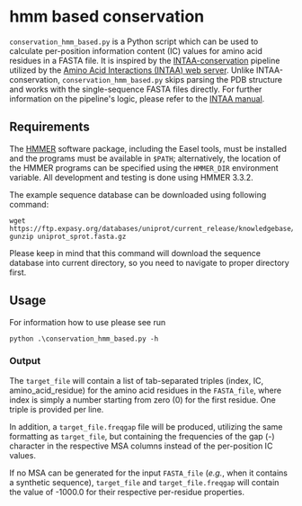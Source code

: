 # hmm based conservation
`conservation_hmm_based.py` is a Python script which can be used to calculate per-position information content (IC) values for amino acid residues in a FASTA file. 
It is inspired by the [INTAA-conservation] pipeline utilized by the [Amino Acid Interactions (INTAA) web server]. 
Unlike INTAA-conservation, `conservation_hmm_based.py` skips parsing the PDB structure and works with the single-sequence FASTA files directly. 
For further information on the pipeline's logic, please refer to the [INTAA manual].

## Requirements
The [HMMER] software package, including the Easel tools, must be installed and the programs must be available in `$PATH`; alternatively, the location of the HMMER programs can be specified using the `HMMER_DIR` environment variable.
All development and testing is done using HMMER 3.3.2.

The example sequence database can be downloaded using following command:
```shell
wget https://ftp.expasy.org/databases/uniprot/current_release/knowledgebase/complete/uniprot_sprot.fasta.gz
gunzip uniprot_sprot.fasta.gz
```
Please keep in mind that this command will download the sequence database into current directory, so you need to navigate to proper directory first. 

## Usage
For information how to use please see run 
```shell
python .\conservation_hmm_based.py -h
```

### Output
The `target_file` will contain a list of tab-separated triples \(index, IC, amino\_acid\_residue\) for the amino acid residues in the `FASTA_file`, where index is simply a number starting from zero \(0\) for the first residue. 
One triple is provided per line.

In addition, a `target_file.freqgap` file will be produced, utilizing the same formatting as `target_file`, but containing the frequencies of the gap \(-\) character in the respective MSA columns instead of the per-position IC values.

If no MSA can be generated for the input `FASTA_file` \(*e.g.*, when it contains a synthetic sequence\), `target_file` and `target_file.freqgap` will contain the value of -1000.0 for their respective per-residue properties.

[INTAA-conservation]: <https://github.com/davidjakubec/INTAA-conservation>
[Amino Acid Interactions (INTAA) web server]: <https://bioinfo.uochb.cas.cz/INTAA/>
[INTAA manual]: <https://ip-78-128-251-188.flt.cloud.muni.cz/energy/doc/manual2.html#Calculation_of_information_content>
[HMMER]: <http://hmmer.org/> 